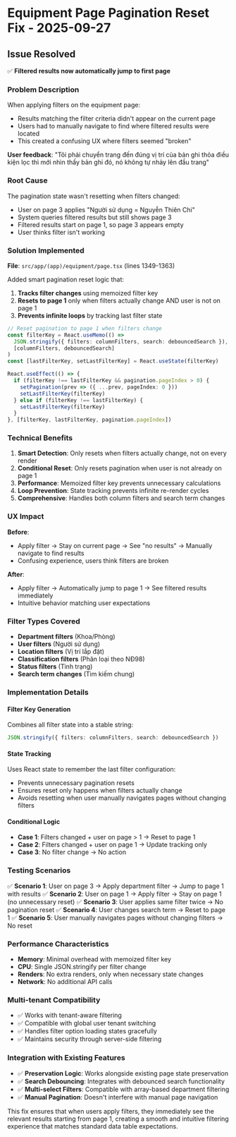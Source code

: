 # Equipment Page Pagination Reset Fix - 2025-09-27

## Issue Resolved
✅ **Filtered results now automatically jump to first page**

### Problem Description
When applying filters on the equipment page:
- Results matching the filter criteria didn't appear on the current page
- Users had to manually navigate to find where filtered results were located
- This created a confusing UX where filters seemed "broken"

**User feedback**: "Tôi phải chuyển trang đến đúng vị trí của bản ghi thỏa điều kiện lọc thì mới nhìn thấy bản ghi đó, nó không tự nhảy lên đầu trang"

### Root Cause
The pagination state wasn't resetting when filters changed:
- User on page 3 applies "Người sử dụng = Nguyễn Thiên Chi"
- System queries filtered results but still shows page 3
- Filtered results start on page 1, so page 3 appears empty
- User thinks filter isn't working

### Solution Implemented
**File**: `src/app/(app)/equipment/page.tsx` (lines 1349-1363)

Added smart pagination reset logic that:
1. **Tracks filter changes** using memoized filter key
2. **Resets to page 1** only when filters actually change AND user is not on page 1
3. **Prevents infinite loops** by tracking last filter state

```typescript
// Reset pagination to page 1 when filters change
const filterKey = React.useMemo(() => 
  JSON.stringify({ filters: columnFilters, search: debouncedSearch }),
  [columnFilters, debouncedSearch]
)
const [lastFilterKey, setLastFilterKey] = React.useState(filterKey)

React.useEffect(() => {
  if (filterKey !== lastFilterKey && pagination.pageIndex > 0) {
    setPagination(prev => ({ ...prev, pageIndex: 0 }))
    setLastFilterKey(filterKey)
  } else if (filterKey !== lastFilterKey) {
    setLastFilterKey(filterKey)
  }
}, [filterKey, lastFilterKey, pagination.pageIndex])
```

### Technical Benefits

1. **Smart Detection**: Only resets when filters actually change, not on every render
2. **Conditional Reset**: Only resets pagination when user is not already on page 1
3. **Performance**: Memoized filter key prevents unnecessary calculations
4. **Loop Prevention**: State tracking prevents infinite re-render cycles
5. **Comprehensive**: Handles both column filters and search term changes

### UX Impact

**Before**:
- Apply filter → Stay on current page → See "no results" → Manually navigate to find results
- Confusing experience, users think filters are broken

**After**:
- Apply filter → Automatically jump to page 1 → See filtered results immediately
- Intuitive behavior matching user expectations

### Filter Types Covered
- **Department filters** (Khoa/Phòng)
- **User filters** (Người sử dụng)
- **Location filters** (Vị trí lắp đặt)
- **Classification filters** (Phân loại theo NĐ98)
- **Status filters** (Tình trạng)
- **Search term changes** (Tìm kiếm chung)

### Implementation Details

#### Filter Key Generation
Combines all filter state into a stable string:
```typescript
JSON.stringify({ filters: columnFilters, search: debouncedSearch })
```

#### State Tracking
Uses React state to remember the last filter configuration:
- Prevents unnecessary pagination resets
- Ensures reset only happens when filters actually change
- Avoids resetting when user manually navigates pages without changing filters

#### Conditional Logic
- **Case 1**: Filters changed + user on page > 1 → Reset to page 1
- **Case 2**: Filters changed + user on page 1 → Update tracking only
- **Case 3**: No filter change → No action

### Testing Scenarios

✅ **Scenario 1**: User on page 3 → Apply department filter → Jump to page 1 with results
✅ **Scenario 2**: User on page 1 → Apply filter → Stay on page 1 (no unnecessary reset)
✅ **Scenario 3**: User applies same filter twice → No pagination reset
✅ **Scenario 4**: User changes search term → Reset to page 1
✅ **Scenario 5**: User manually navigates pages without changing filters → No reset

### Performance Characteristics

- **Memory**: Minimal overhead with memoized filter key
- **CPU**: Single JSON.stringify per filter change
- **Renders**: No extra renders, only when necessary state changes
- **Network**: No additional API calls

### Multi-tenant Compatibility

- ✅ Works with tenant-aware filtering
- ✅ Compatible with global user tenant switching
- ✅ Handles filter option loading states gracefully
- ✅ Maintains security through server-side filtering

### Integration with Existing Features

- ✅ **Preservation Logic**: Works alongside existing page state preservation
- ✅ **Search Debouncing**: Integrates with debounced search functionality
- ✅ **Multi-select Filters**: Compatible with array-based department filtering
- ✅ **Manual Pagination**: Doesn't interfere with manual page navigation

This fix ensures that when users apply filters, they immediately see the relevant results starting from page 1, creating a smooth and intuitive filtering experience that matches standard data table expectations.